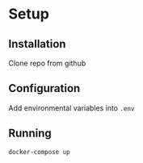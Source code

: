 Setup
=====

## Installation

Clone repo from github

## Configuration

Add environmental variables into `.env`

## Running

`docker-compose up`